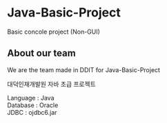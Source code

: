 # Java-Basic-Project
Basic concole project (Non-GUI)

<h2>About our team</h2>
We are the team made in DDIT for Java-Basic-Project

대덕인재개발원 자바 초급 프로젝트 <br/>

Language : Java <br/>
Database : Oracle <br/>
JDBC : ojdbc6.jar <br/>
